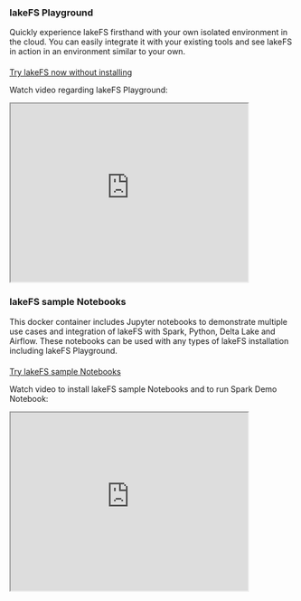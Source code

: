### lakeFS Playground
Quickly experience lakeFS firsthand with your own isolated environment in the cloud. You can easily integrate it with your existing tools and see lakeFS in action in an environment similar to your own.
<p style="margin-top: 20px;">
    <a class="btn btn-green" href="https://demo.lakefs.io/" target="_blank">
        Try lakeFS now without installing
    </a>
</p>

Watch video regarding lakeFS Playground:
<iframe width="420" height="315" src="https://www.youtube.com/embed/RBKJGpkN-Yo"></iframe>

### lakeFS sample Notebooks
This docker container includes Jupyter notebooks to demonstrate multiple use cases and integration of lakeFS with Spark, Python, Delta Lake and Airflow. These notebooks can be used with any types of lakeFS installation including lakeFS Playground.
<p style="margin-top: 20px;">
    <a class="btn btn-green" href="https://github.com/treeverse/lakeFS-samples/tree/main/03-apache-spark-python-demo" target="_blank">
        Try lakeFS sample Notebooks
    </a>
</p>

Watch video to install lakeFS sample Notebooks and to run Spark Demo Notebook:
<iframe width="420" height="315" src="https://www.youtube.com/embed/fprpDZ96JQo"></iframe>

